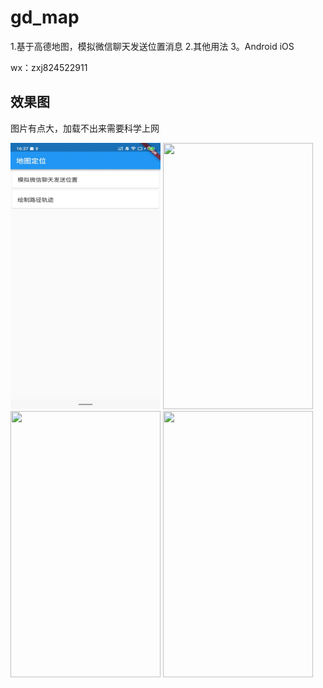 # gd_map

1.基于高德地图，模拟微信聊天发送位置消息
2.其他用法
3。Android iOS

wx：zxj824522911

## 效果图
图片有点大，加载不出来需要科学上网

<div>
   <img src="https://github.com/zhou-Flutter/gd_map/blob/master/assets/demo/demo04.jpg?raw=true" width="240px" height="426px"/>
   <img src="https://github.com/zhou-Flutter/gd_map/blob/master/assets/demo/demo01.gif?raw=true" width="240px" height="426px"/>
   <img src="https://github.com/zhou-Flutter/gd_map/blob/master/assets/demo/demo02.gif?raw=true" width="240px" height="426px"/>
   <img src="https://github.com/zhou-Flutter/gd_map/blob/master/assets/demo/demo03.gif?raw=true" width="240px" height="426px"/>
     
        
    
</div>

